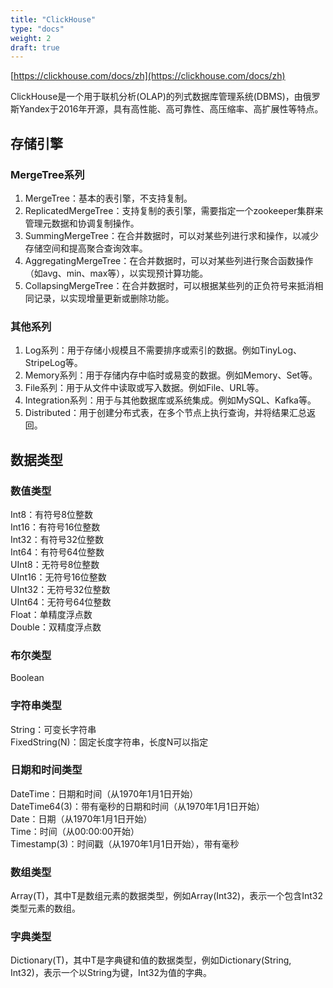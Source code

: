 ```yaml
---
title: "ClickHouse"
type: "docs"
weight: 2
draft: true
---
```


[https://clickhouse.com/docs/zh](https://clickhouse.com/docs/zh)

ClickHouse是一个用于联机分析(OLAP)的列式数据库管理系统(DBMS)，由俄罗斯Yandex于2016年开源，具有高性能、高可靠性、高压缩率、高扩展性等特点。

## 存储引擎

### MergeTree系列

1. MergeTree：基本的表引擎，不支持复制。
2. ReplicatedMergeTree：支持复制的表引擎，需要指定一个zookeeper集群来管理元数据和协调复制操作。
3. SummingMergeTree：在合并数据时，可以对某些列进行求和操作，以减少存储空间和提高聚合查询效率。
4. AggregatingMergeTree：在合并数据时，可以对某些列进行聚合函数操作（如avg、min、max等），以实现预计算功能。
5. CollapsingMergeTree：在合并数据时，可以根据某些列的正负符号来抵消相同记录，以实现增量更新或删除功能。

### 其他系列

1. Log系列：用于存储小规模且不需要排序或索引的数据。例如TinyLog、StripeLog等。
2. Memory系列：用于存储内存中临时或易变的数据。例如Memory、Set等。
3. File系列：用于从文件中读取或写入数据。例如File、URL等。
4. Integration系列：用于与其他数据库或系统集成。例如MySQL、Kafka等。
5. Distributed：用于创建分布式表，在多个节点上执行查询，并将结果汇总返回。

## 数据类型

### 数值类型

Int8：有符号8位整数  
Int16：有符号16位整数  
Int32：有符号32位整数  
Int64：有符号64位整数  
UInt8：无符号8位整数  
UInt16：无符号16位整数  
UInt32：无符号32位整数  
UInt64：无符号64位整数  
Float：单精度浮点数  
Double：双精度浮点数  

### 布尔类型

Boolean

### 字符串类型

String：可变长字符串  
FixedString(N)：固定长度字符串，长度N可以指定  

### 日期和时间类型

DateTime：日期和时间（从1970年1月1日开始）  
DateTime64(3)：带有毫秒的日期和时间（从1970年1月1日开始）  
Date：日期（从1970年1月1日开始）  
Time：时间（从00:00:00开始）  
Timestamp(3)：时间戳（从1970年1月1日开始），带有毫秒  

### 数组类型

Array(T)，其中T是数组元素的数据类型，例如Array(Int32)，表示一个包含Int32类型元素的数组。

### 字典类型

Dictionary(T)，其中T是字典键和值的数据类型，例如Dictionary(String, Int32)，表示一个以String为键，Int32为值的字典。
